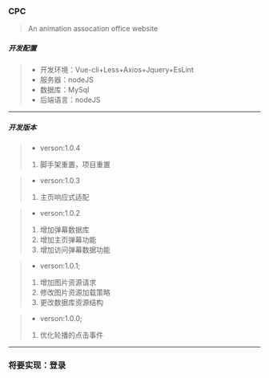 ﻿### CPC

> An animation assocation office website 

##### 开发配置

> * 开发环境：Vue-cli+Less+Axios+Jquery+EsLint
> * 服务器：nodeJS
> * 数据库：MySql
> * 后端语言：nodeJS
---

##### 开发版本
> * verson:1.0.4
> 1. 脚手架重置，项目重置

> * verson:1.0.3
> 1. 主页响应式适配

> * verson:1.0.2
> 1. 增加弹幕数据库
> 2. 增加主页弹幕功能
> 3. 增加访问弹幕数据功能

> * verson:1.0.1;
> 1. 增加图片资源请求
> 2. 修改图片资源加载策略
> 3. 更改数据库资源结构

> * verson:1.0.0;
> 1. 优化轮播的点击事件
---

### 将要实现：登录
